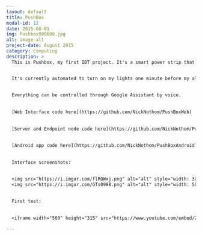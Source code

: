 ```yaml
---
layout: default
title: PushBox
modal-id: 12
date: 2015-08-01
img: Pushbox900600.jpg
alt: image-alt
project-date: August 2015
category: Computing
description: >
  This is Pushbox, my first IOT project. It's a smart power strip that's controlled by an Android app, Android Wear, and a website. It uses NodeJS and tunnels outward to a management server so there is no router reconfiguration required. Response times from a click in the app to the relay actuation are about 40ms.


  It's currently automated to turn on my lights one minute before my alarms go off, so I can wake up naturally. It also automatically turns off my lights, fan, and electronic candle when I leave, and turns on an air purifier. When I get home, the air purifier is turned off and the lights turn on. 
  
  
  Everything can be controlled through Google Assistant by voice. 
  
  
  [Web Interface code here](https://github.com/NickNothom/PushBoxWeb)
  
  
  [Server and Endpoint node code here](https://github.com/NickNothom/PushBoxServer)
  
  
  [Android app code here](https://github.com/NickNothom/PushBoxAndroid)
  
  
  Interface screenshots:
  
  
  <img src="https://i.imgur.com/flROWxj.png" alt="alt" style="width: 30%;"/>
  <img src="https://i.imgur.com/GTs0988.png" alt="alt" style="width: 50%;"/>

  
  First test:
  
  
  <iframe width="560" height="315" src="https://www.youtube.com/embed/ZQNfP6zDGd4" frameborder="0" allow="autoplay; encrypted-media" allowfullscreen></iframe>
  
---
```

